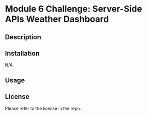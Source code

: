 # Module 6 Challenge: Server-Side APIs Weather Dashboard

## Description


## Installation

N/A

## Usage


## License

Please refer to the license in the repo.
